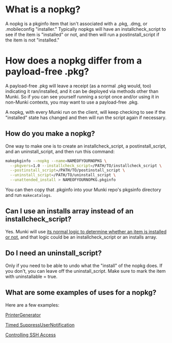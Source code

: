 # What is a nopkg?
A nopkg is a pkginfo item that isn't associated with a .pkg, .dmg, or .mobileconfig "installer." Typically nopkgs will have an installcheck_script to see if the item is "installed" or not, and then will run a postinstall_script if the item is not "installed."

# How does a nopkg differ from a payload-free .pkg?
A payload-free .pkg will leave a receipt (as a normal .pkg would, too) indicating it ran/installed, and it can be deployed via methods other than Munki. So if you can see yourself running a script once and/or using it in non-Munki contexts, you may want to use a payload-free .pkg.

A nopkg, with every Munki run on the client, will keep checking to see if the "installed" state has changed and then will run the script again if necessary.

## How do you make a nopkg?
One way to make one is to create an installcheck_script, a postinstall_script, and an uninstall_script, and then run this command:

```bash
makepkginfo --nopkg --name=NAMEOFYOURNOPKG \
  --pkgvers=1.0 --installcheck_script=/PATH/TO/installcheck_script \
  --postinstall_script=/PATH/TO/postinstall_script \
  --uninstall_script=/PATH/TO/uninstall_script \
  --unattended_install > NAMEOFYOURNOPKG.pkginfo
```

You can then copy that .pkginfo into your Munki repo's pkgsinfo directory and run `makecatalogs`.

## Can I use an installs array instead of an installcheck_script?
Yes. Munki will use [its normal logic to determine whether an item is installed or not](https://github.com/munki/munki/wiki/How-Munki-Decides-What-Needs-To-Be-Installed), and that logic could be an installcheck_script or an installs array.

## Do I need an uninstall_script?
Only if you need to be able to undo what the "install" of the nopkg does. If you don't, you can leave off the uninstall_script. Make sure to mark the item with uninstallable = true.

## What are some examples of uses for a nopkg?
Here are a few examples:

[PrinterGenerator](https://github.com/nmcspadden/PrinterGenerator/blob/master/AddPrinter-Template.plist)

[Timed SuppressUserNotification](https://github.com/aysiu/munkiscripts/blob/master/nopkg/SuppressUserNotification.pkginfo)

[Controlling SSH Access](https://scriptingosx.com/2014/12/control-ssh-access-with-munki-nopkg-scripts/)